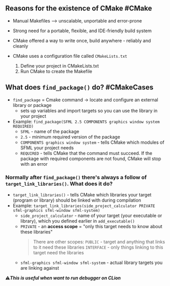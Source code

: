 ## Reasons for the existence of CMake #CMake
- Manual Makefiles --> unscalable, unportable and error-prone
- Strong need for a portable, flexible, and IDE-friendly build system
- CMake offered a way to write once, build anywhere - reliably and cleanly

-  CMake uses a configuration file called `CMakeLists.txt`
	1. Define your project in CMakeLists.txt
	2. Run CMake to create the Makefile

## What does  `find_package()` do? #CMakeCases
- `find_package` = Cmake command -> locate and configure an external library or package
	- sets up variables and import targets so you can use the library in your project
- Example: `find_package(SFML 2.5 COMPONENTS graphics window system REQUIRED)`
	- `SFML` - name of the package
	- `2.5` - minimum required version of the package
	- `COMPONENTS graphics window system` - tells CMake which modules of SFML your project needs
	- `REQUIRED` - tells CMake that the command must succeed. If the package with required components are not found, CMake will stop with an error
### Normally after `find_package()` there's always a follow of `target_link_libraries()`. What does it do?
- `target_link_libraries()` - tells CMake which libraries your target (program or library) should be linked with during compilation
- Example: `target_link_libraries(side_project_calculator PRIVATE sfml-graphics sfml-window sfml-system)`
	- `side_project_calculator` - name of your target (your executable or library), which you defined earlier in `add_executable()`
	- `PRIVATE` - an **access scope** = "only this target needs to know about these libraries"
		> There are other scopes:
		> `PUBLIC` - target and anything that links to it need these libraries
		> `INTERFACE` - only things linking to this target need the libraries
	- `sfml-graphics sfml-window sfml-system` - actual library targets you are linking against

⚠️***This is useful when want to run debugger on CLion***
